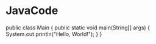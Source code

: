 # JavaCode
public class Main {
    public static void main(String[] args) {
        System.out.println("Hello, World!");
    }
}
